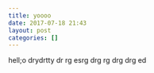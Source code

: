 ```yaml
---
title: yoooo
date: 2017-07-18 21:43
layout: post
categories: []
---
```

hell;o drydrtty dr rg esrg drg rg drg drg ed

